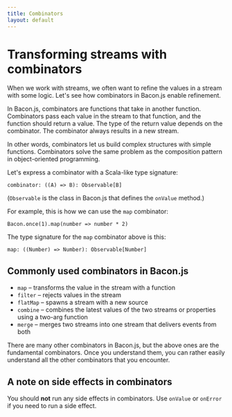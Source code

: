 ```yaml
---
title: Combinators
layout: default
---
```


# Transforming streams with combinators

When we work with streams, we often want to refine the values in a stream with
some logic. Let's see how combinators in Bacon.js enable refinement.

In Bacon.js, combinators are functions that take in another function.
Combinators pass each value in the stream to that function, and the function
should return a value. The type of the return value depends on the combinator. The
combinator always results in a new stream.

In other words, combinators let us build complex structures with simple
functions. Combinators solve the same problem as the composition pattern in
object-oriented programming.

Let's express a combinator with a Scala-like type signature:

    combinator: ((A) => B): Observable[B]

(`Observable` is the class in Bacon.js that defines the `onValue` method.)

For example, this is how we can use the `map` combinator:

    Bacon.once(1).map(number => number * 2)

The type signature for the `map` combinator above is this:

    map: ((Number) => Number): Observable[Number]

## Commonly used combinators in Bacon.js

* `map` – transforms the value in the stream with a function
* `filter` – rejects values in the stream
* `flatMap` – spawns a stream with a new source
* `combine` – combines the latest values of the two streams or properties using a two-arg function
* `merge` – merges two streams into one stream that delivers events from both

There are many other combinators in Bacon.js, but the above ones are the
fundamental combinators. Once you understand them, you can rather easily
understand all the other combinators that you encounter.

## A note on side effects in combinators

You should **not** run any side effects in combinators. Use `onValue` or
`onError` if you need to run a side effect.

